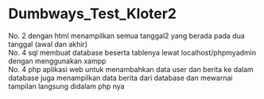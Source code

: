 # Dumbways_Test_Kloter2
No. 2 dengan html menampilkan semua tanggal2 yang berada pada dua tanggal (awal dan akhir) <br>
No. 4 sql membuat database beserta tablenya lewat localhost/phpmyadmin dengan menggunakan xampp <br/>
No. 4 php aplikasi web untuk menambahkan data user dan berita ke dalam database juga menampilkan data berita dari database dan mewarnai tampilan langsung didalam php nya

